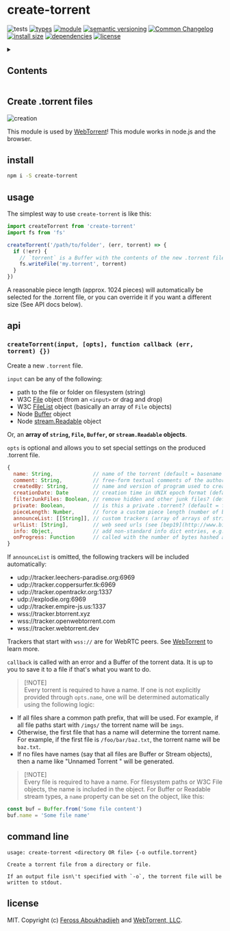 # create-torrent
![tests](https://github.com/bicycle-codes/crypto-util/actions/workflows/nodejs.yml/badge.svg)
[![types](https://img.shields.io/npm/types/@substrate-system/icons?style=flat-square)](README.md)
[![module](https://img.shields.io/badge/module-ESM%2FCJS-blue?style=flat-square)](README.md)
[![semantic versioning](https://img.shields.io/badge/semver-2.0.0-blue?logo=semver&style=flat-square)](https://semver.org/)
[![Common Changelog](https://nichoth.github.io/badge/common-changelog.svg)](./CHANGELOG.md)
[![install size](https://flat.badgen.net/packagephobia/install/@nichoth/session-cookie)](https://packagephobia.com/result?p=@nichoth/session-cookie)
[![dependencies](https://img.shields.io/badge/dependencies-zero-brightgreen.svg?style=flat-square)](package.json)
[![license](https://img.shields.io/badge/license-MIT-brightgreen.svg?style=flat-square)](LICENSE)

<details><summary><h2>Contents</h2></summary>
<!-- toc -->
</details>

## Create .torrent files

![creation](https://raw.githubusercontent.com/webtorrent/create-torrent/master/img.jpg)

This module is used by [WebTorrent](http://webtorrent.io)! This module works in node.js and the browser.

## install

```sh
npm i -S create-torrent
```

## usage

The simplest way to use `create-torrent` is like this:

```js
import createTorrent from 'create-torrent'
import fs from 'fs'

createTorrent('/path/to/folder', (err, torrent) => {
  if (!err) {
    // `torrent` is a Buffer with the contents of the new .torrent file
    fs.writeFile('my.torrent', torrent)
  }
})
```

A reasonable piece length (approx. 1024 pieces) will automatically be selected
for the .torrent file, or you can override it if you want a different size (See
API docs below).

## api

### `createTorrent(input, [opts], function callback (err, torrent) {})`

Create a new `.torrent` file.

`input` can be any of the following:

- path to the file or folder on filesystem (string)
- W3C [File](https://developer.mozilla.org/en-US/docs/Web/API/File) object (from an `<input>` or drag and drop)
- W3C [FileList](https://developer.mozilla.org/en-US/docs/Web/API/FileList) object (basically an array of `File` objects)
- Node [Buffer](http://nodejs.org/api/buffer.html) object
- Node [stream.Readable](http://nodejs.org/api/stream.html) object

Or, an **array of `string`, `File`, `Buffer`, or `stream.Readable` objects**.

`opts` is optional and allows you to set special settings on the produced .torrent file.

``` js
{
  name: String,             // name of the torrent (default = basename of `path`, or 1st file's name)
  comment: String,          // free-form textual comments of the author
  createdBy: String,        // name and version of program used to create torrent
  creationDate: Date        // creation time in UNIX epoch format (default = now)
  filterJunkFiles: Boolean, // remove hidden and other junk files? (default = true)
  private: Boolean,         // is this a private .torrent? (default = false)
  pieceLength: Number,      // force a custom piece length (number of bytes)
  announceList: [[String]], // custom trackers (array of arrays of strings) (see [bep12](http://www.bittorrent.org/beps/bep_0012.html))
  urlList: [String],        // web seed urls (see [bep19](http://www.bittorrent.org/beps/bep_0019.html))
  info: Object,             // add non-standard info dict entries, e.g. info.source, a convention for cross-seeding
  onProgress: Function      // called with the number of bytes hashed and estimated total size after every piece
}
```

If `announceList` is omitted, the following trackers will be included automatically:

- udp://tracker.leechers-paradise.org:6969
- udp://tracker.coppersurfer.tk:6969
- udp://tracker.opentrackr.org:1337
- udp://explodie.org:6969
- udp://tracker.empire-js.us:1337
- wss://tracker.btorrent.xyz
- wss://tracker.openwebtorrent.com
- wss://tracker.webtorrent.dev

Trackers that start with `wss://` are for WebRTC peers. See
[WebTorrent](https://webtorrent.io) to learn more.

`callback` is called with an error and a Buffer of the torrent data. It is up to you to
save it to a file if that's what you want to do.

>
> [!NOTE]  
> Every torrent is required to have a name. If one is not explicitly provided
> through `opts.name`, one will be determined automatically using the following
> logic:
>

- If all files share a common path prefix, that will be used. For example, if all file
  paths start with `/imgs/` the torrent name will be `imgs`.
- Otherwise, the first file that has a name will determine the torrent name. For example,
  if the first file is `/foo/bar/baz.txt`, the torrent name will be `baz.txt`.
- If no files have names (say that all files are Buffer or Stream objects), then a name
  like "Unnamed Torrent <id>" will be generated.

>
> [!NOTE]  
> Every file is required to have a name. For filesystem paths or W3C File objects,
> the name is included in the object. For Buffer or Readable stream types, a `name` property
> can be set on the object, like this:
> 

```js
const buf = Buffer.from('Some file content')
buf.name = 'Some file name'
```

## command line

```
usage: create-torrent <directory OR file> {-o outfile.torrent}

Create a torrent file from a directory or file.

If an output file isn\'t specified with `-o`, the torrent file will be
written to stdout.
```

## license

MIT. Copyright (c) [Feross Aboukhadijeh](https://feross.org) and [WebTorrent, LLC](https://webtorrent.io).
